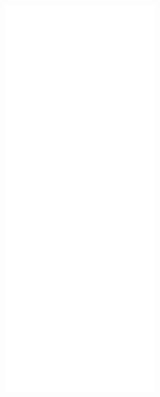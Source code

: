 <img alt="🦑" align="left" width="400px" src="https://github.com/LiHang941/LiHang941/blob/main/metrics.svg">
<img alt="🦑" align="left" width="400px" src="https://github.com/LiHang941/LiHang941/blob/main/metrics.additional.svg">
